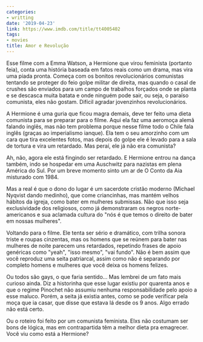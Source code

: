 ```yaml
---
categories:
- writting
date: '2019-04-23'
link: https://www.imdb.com/title/tt4005402
tags:
- movies
title: Amor e Revolução
---
```


Esse filme com a Emma Watson, a Hermione que virou feminista (portanto feia), conta uma história baseada em fatos reais como um drama, mas vira uma piada pronta. Começa com os bonitos revolucionários comunistas tentando se proteger do feio golpe militar de direita, mas quando o casal de crushes são enviados para um campo de trabalhos forçados onde se planta e se descasca muita batata e onde ninguém pode sair, ou seja, o paraíso comunista, eles não gostam. Difícil agradar jovenzinhos revolucionários.

A Hermione é uma guria que ficou magra demais, deve ter feito uma dieta comunista para se preparar para o filme. Aqui ela faz uma aeromoça alemã falando inglês, mas não tem problema porque nesse filme todo o Chile fala inglês (graças ao imperialismo ianque). Ela tem o seu amorzinho com um cara que tira excelentes fotos, mas depois do golpe ele é levado para a sala de tortura e vira um retardado. Mas peraí, ele já não era comunista?

Ah, não, agora ele está fingindo ser retardado. E Hermione entrou na dança também, indo se hospedar em uma Auschwitz para nazistas em plena América do Sul. Por um breve momento sinto um ar de O Conto da Aia misturado com 1984.

Mas a real é que o dono do lugar é um sacerdote cristão moderno (Michael Nyqvist dando medinho), que come criancinhas, mas mantém velhos hábitos da igreja, como bater em mulheres submissas. Não que isso seja exclusividade dos religiosos, como já demonstraram os negros norte-americanos e sua aclamada cultura do "nós é que temos o direito de bater em nossas mulheres".

Voltando para o filme. Ele tenta ser sério e dramático, com trilha sonora triste e roupas cinzentas, mas os homens que se reúnem para bater nas mulheres de noite parecem uns retardados, repetindo frases de apoio genéricas como "yeah", "isso mesmo", "vai fundo". Não é bem assim que você reproduz uma seita patriarcal, assim como não é separando por completo homens e mulheres que você deixa os homens felizes.

Ou todos são gays, o que faria sentido... Mas lembrei de um fato mais curioso ainda. Diz a historinha que esse lugar existiu por quarenta anos e que o regime Pinochet não assumiu nenhuma responsabilidade pelo apoio a esse maluco. Porém, a seita já existia antes, como se pode verificar pela moça que ia casar, que disse que estava lá desde os 9 anos. Algo errado não está certo.

Ou o roteiro foi feito por um comunista feminista. Elxs não costumam ser bons de lógica, mas em contrapartida têm a melhor dieta pra emagrecer. Você viu como está a Hermione?